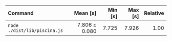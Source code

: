 | Command | Mean [s] | Min [s] | Max [s] | Relative |
|:---|---:|---:|---:|---:|
| `node ./dist/lib/piscina.js` | 7.806 ± 0.080 | 7.725 | 7.926 | 1.00 |
